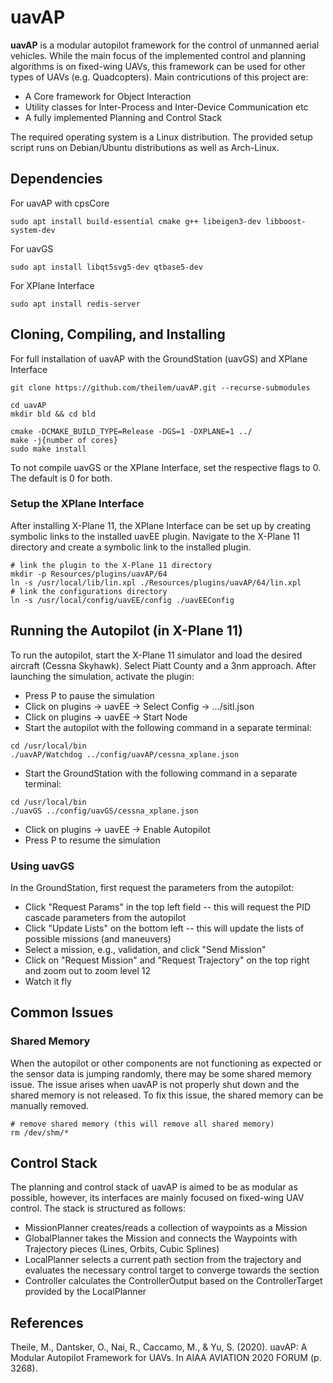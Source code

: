 # uavAP
<b>uavAP</b> is a modular autopilot framework for the control of unmanned aerial vehicles. While the main focus of the implemented control and planning algorithms is on fixed-wing UAVs, this framework can be used for other types of UAVs (e.g. Quadcopters). Main contricutions of this project are:
<ul>
  <li>A Core framework for Object Interaction</li>
  <li>Utility classes for Inter-Process and Inter-Device Communication etc</li>
  <li>A fully implemented Planning and Control Stack</li>
</ul>

The required operating system is a Linux distribution. The provided setup script runs on Debian/Ubuntu distributions as well as Arch-Linux.


## Dependencies
For uavAP with cpsCore
```shell script
sudo apt install build-essential cmake g++ libeigen3-dev libboost-system-dev
```

For uavGS 
```shell script
sudo apt install libqt5svg5-dev qtbase5-dev
```

For XPlane Interface
```shell script
sudo apt install redis-server
```

## Cloning, Compiling, and Installing

For full installation of uavAP with the GroundStation (uavGS) and XPlane Interface
```shell script
git clone https://github.com/theilem/uavAP.git --recurse-submodules

cd uavAP
mkdir bld && cd bld

cmake -DCMAKE_BUILD_TYPE=Release -DGS=1 -DXPLANE=1 ../
make -j{number of cores}
sudo make install
```

To not compile uavGS or the XPlane Interface, set the respective flags to 0. The default is 0 for both.

### Setup the XPlane Interface
After installing X-Plane 11, the XPlane Interface can be set up by creating symbolic links to the installed uavEE plugin.
Navigate to the X-Plane 11 directory and create a symbolic link to the installed plugin.
```shell script
# link the plugin to the X-Plane 11 directory
mkdir -p Resources/plugins/uavAP/64
ln -s /usr/local/lib/lin.xpl ./Resources/plugins/uavAP/64/lin.xpl
# link the configurations directory
ln -s /usr/local/config/uavEE/config ./uavEEConfig
```

## Running the Autopilot (in X-Plane 11)
To run the autopilot, start the X-Plane 11 simulator and load the desired aircraft (Cessna Skyhawk). Select Piatt County and a 3nm approach. After launching the simulation, activate the plugin:
- Press P to pause the simulation
- Click on plugins -> uavEE -> Select Config -> .../sitl.json
- Click on plugins -> uavEE -> Start Node
- Start the autopilot with the following command in a separate terminal:
```shell script
cd /usr/local/bin
./uavAP/Watchdog ../config/uavAP/cessna_xplane.json
```
- Start the GroundStation with the following command in a separate terminal:
```shell script
cd /usr/local/bin
./uavGS ../config/uavGS/cessna_xplane.json
```
- Click on plugins -> uavEE -> Enable Autopilot
- Press P to resume the simulation

### Using uavGS
In the GroundStation, first request the parameters from the autopilot:
- Click "Request Params" in the top left field -- this will request the PID cascade parameters from the autopilot
- Click "Update Lists" on the bottom left -- this will update the lists of possible missions (and maneuvers)
- Select a mission, e.g., validation, and click "Send Mission"
- Click on "Request Mission" and "Request Trajectory" on the top right and zoom out to zoom level 12
- Watch it fly 

## Common Issues
### Shared Memory
When the autopilot or other components are not functioning as expected or the sensor data is jumping randomly, there may be some shared memory issue.
The issue arises when uavAP is not properly shut down and the shared memory is not released. To fix this issue, the shared memory can be manually removed.
```shell script
# remove shared memory (this will remove all shared memory)
rm /dev/shm/*
```

## Control Stack

The planning and control stack of uavAP is aimed to be as modular as possible, however, its interfaces are mainly focused on fixed-wing UAV control. The stack is structured as follows:
<ul>
  <li>MissionPlanner creates/reads a collection of waypoints as a Mission</li>
  <li>GlobalPlanner takes the Mission and connects the Waypoints with Trajectory pieces (Lines, Orbits, Cubic Splines)</li>
  <li>LocalPlanner selects a current path section from the trajectory and evaluates the necessary control target to converge towards the section</li>
  <li>Controller calculates the ControllerOutput based on the ControllerTarget provided by the LocalPlanner</li>
</ul>

## References

Theile, M., Dantsker, O., Nai, R., Caccamo, M., & Yu, S. (2020). uavAP: A Modular Autopilot Framework for UAVs. In AIAA AVIATION 2020 FORUM (p. 3268).
